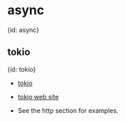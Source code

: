 # async
{id: async}

## tokio
{id: tokio}

* [tokio](https://crates.io/crates/tokio)
* [tokio web site](https://tokio.rs/)

* See the http section for examples.

